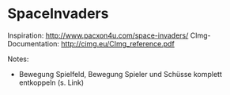 # SpaceInvaders

Inspiration: http://www.pacxon4u.com/space-invaders/
CImg-Documentation: http://cimg.eu/CImg_reference.pdf

Notes:

- Bewegung Spielfeld, Bewegung Spieler und Schüsse komplett entkoppeln (s. Link)
